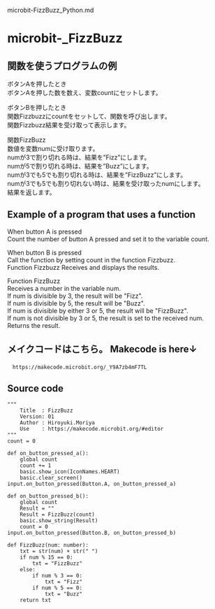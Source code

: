 microbit-FizzBuzz_Python.md    

# microbit-_FizzBuzz    

## 関数を使うプログラムの例    

  ボタンAを押したとき  
    ボタンAを押した数を数え、変数countにセットします。  

  ボタンBを押したとき  
    関数Fizzbuzzにcountをセットして、関数を呼び出します。  
    関数Fizzbuzz結果を受け取って表示します。  

  関数FizzBuzz  
    数値を変数numに受け取ります。  
      numが3で割り切れる時は、結果を”Fizz”にします。  
      numが5で割り切れる時は、結果を”Buzz”にします。  
      numが3でも5でも割り切れる時は、結果を”FizzBuzz”にします。  
      numが3でも5でも割り切れない時は、結果を受け取ったnumにします。  
    結果を返します。  


## Example of a program that uses a function  

  When button A is pressed  
    Count the number of button A pressed and set it to the variable count.  

  When button B is pressed  
     Call the function by setting count in the function Fizzbuzz.  
     Function Fizzbuzz Receives and displays the results.  

  Function FizzBuzz  
        Receives a number in the variable num.  
          If num is divisible by 3, the result will be "Fizz".  
          If num is divisible by 5, the result will be "Buzz".  
          If num is divisible by either 3 or 5, the result will be "FizzBuzz".  
          If num is not divisible by 3 or 5, the result is set to the received num.  
        Returns the result.  


## メイクコードはこちら。 Makecode is here↓  
    　https://makecode.microbit.org/_Y9A7zb4mF7TL  


## Source code
```
"""
    Title  : FizzBuzz
    Version: 01
    Author : Hiroyuki.Moriya
    Use    : https://makecode.microbit.org/#editor
"""
count = 0

def on_button_pressed_a():
    global count
    count += 1
    basic.show_icon(IconNames.HEART)
    basic.clear_screen()
input.on_button_pressed(Button.A, on_button_pressed_a)

def on_button_pressed_b():
    global count
    Result = ""
    Result = FizzBuzz(count)
    basic.show_string(Result)
    count = 0
input.on_button_pressed(Button.B, on_button_pressed_b)

def FizzBuzz(num: number):
    txt = str(num) + str(" ")
    if num % 15 == 0:
        txt = "FizzBuzz"
    else:
        if num % 3 == 0:
            txt = "Fizz"
        if num % 5 == 0:
            txt = "Buzz"
    return txt
```
